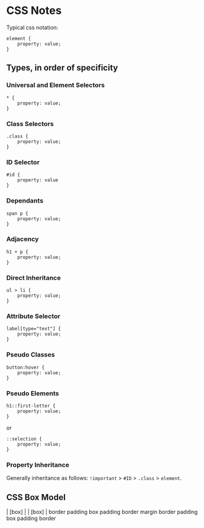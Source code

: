# CSS Notes

Typical css notation:

    element {
        property: value;
    }

## Types, in order of specificity
### Universal and Element Selectors

    * {
        property: value;
    }

### Class Selectors

    .class {
        property: value;
    }

### ID Selector

    #id {
        property: value
    }

### Dependants
    span p {
        property: value;
    }

### Adjacency
    h1 + p {
        property: value;
    }

### Direct Inheritance
    ul > li {
        property: value;
    }

### Attribute Selector

    label[type="text"] {
        property: value;
    }

### Pseudo Classes

    button:hover {
        property: value;
    }

### Pseudo Elements
    h1::first-letter {
        property: value;
    }

or

    ::selection {
        property: value;
    }

### Property Inheritance
Generally inheritance as follows: `!important` > `#ID` > `.class` > `element`.

## CSS Box Model

| [box] | | [box]  |
border padding box padding border margin border padding box padding border 
